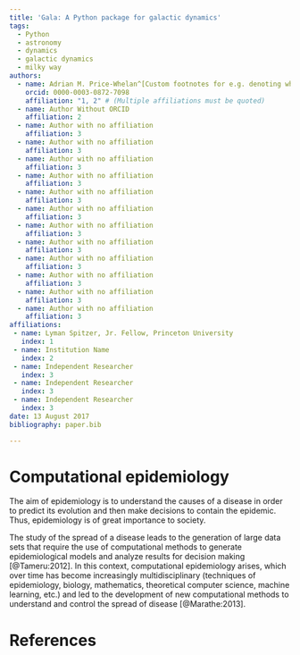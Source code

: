 ```yaml
---
title: 'Gala: A Python package for galactic dynamics'
tags:
  - Python
  - astronomy
  - dynamics
  - galactic dynamics
  - milky way
authors:
  - name: Adrian M. Price-Whelan^[Custom footnotes for e.g. denoting who the corresponding author is can be included like this.]
    orcid: 0000-0003-0872-7098
    affiliation: "1, 2" # (Multiple affiliations must be quoted)
  - name: Author Without ORCID
    affiliation: 2
  - name: Author with no affiliation
    affiliation: 3
  - name: Author with no affiliation
    affiliation: 3
  - name: Author with no affiliation
    affiliation: 3
  - name: Author with no affiliation
    affiliation: 3
  - name: Author with no affiliation
    affiliation: 3
  - name: Author with no affiliation
    affiliation: 3
  - name: Author with no affiliation
    affiliation: 3
  - name: Author with no affiliation
    affiliation: 3
  - name: Author with no affiliation
    affiliation: 3
  - name: Author with no affiliation
    affiliation: 3
  - name: Author with no affiliation
    affiliation: 3
  - name: Author with no affiliation
    affiliation: 3
affiliations:
 - name: Lyman Spitzer, Jr. Fellow, Princeton University
   index: 1
 - name: Institution Name
   index: 2
 - name: Independent Researcher
   index: 3
 - name: Independent Researcher
   index: 3
 - name: Independent Researcher
   index: 3
date: 13 August 2017
bibliography: paper.bib

---
```


# Computational epidemiology

The aim of epidemiology is to understand the causes of a disease in
order to predict its evolution and then make decisions to contain the
epidemic. Thus, epidemiology is of great importance to society.

The study of the spread of a disease leads to the generation of large
data sets that require the use of computational methods to generate
epidemiological models and analyze results for decision making
[@Tameru:2012]. In this context, computational epidemiology arises,
which over time has become increasingly multidisciplinary (techniques of
epidemiology, biology, mathematics, theoretical computer science,
machine learning, etc.) and led to the development of new computational
methods to understand and control the spread of disease [@Marathe:2013].

# References

